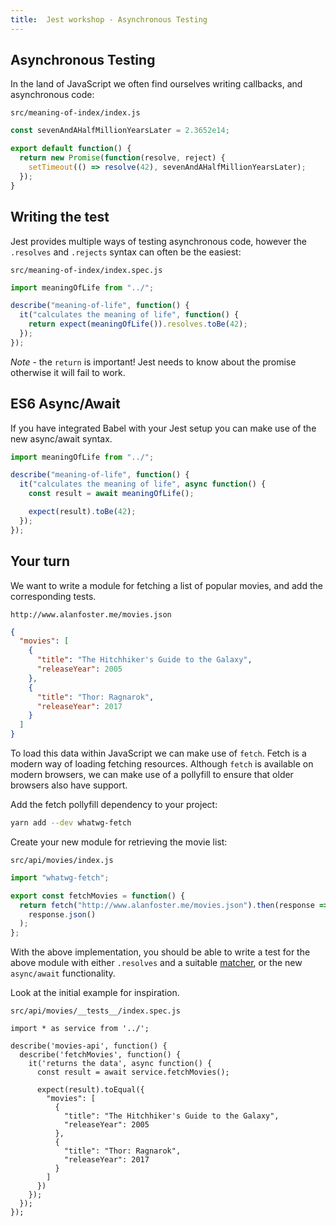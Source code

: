 ```yaml
---
title:  Jest workshop - Asynchronous Testing
---
```


## Asynchronous Testing

In the land of JavaScript we often find ourselves writing callbacks, and asynchronous
code:

`src/meaning-of-index/index.js`

```javascript
const sevenAndAHalfMillionYearsLater = 2.3652e14;

export default function() {
  return new Promise(function(resolve, reject) {
    setTimeout(() => resolve(42), sevenAndAHalfMillionYearsLater);
  });
}
```

## Writing the test

Jest provides multiple ways of testing asynchronous code, however the `.resolves` and `.rejects`
syntax can often be the easiest:

`src/meaning-of-index/index.spec.js`

```javascript
import meaningOfLife from "../";

describe("meaning-of-life", function() {
  it("calculates the meaning of life", function() {
    return expect(meaningOfLife()).resolves.toBe(42);
  });
});
```

_Note_ - the `return` is important! Jest needs to know about the promise otherwise
it will fail to work.

## ES6 Async/Await

If you have integrated Babel with your Jest setup you can make use of the new async/await syntax.

```javascript
import meaningOfLife from "../";

describe("meaning-of-life", function() {
  it("calculates the meaning of life", async function() {
    const result = await meaningOfLife();

    expect(result).toBe(42);
  });
});
```

## Your turn

We want to write a module for fetching a list of popular movies, and add the corresponding tests.

`http://www.alanfoster.me/movies.json`

```json
{
  "movies": [
    {
      "title": "The Hitchhiker's Guide to the Galaxy",
      "releaseYear": 2005
    },
    {
      "title": "Thor: Ragnarok",
      "releaseYear": 2017
    }
  ]
}
```

To load this data within JavaScript we can make use of `fetch`. Fetch is a modern way of loading fetching resources.
Although `fetch` is available on modern browsers, we can make use of a pollyfill to ensure that older
browsers also have support.

Add the fetch pollyfill dependency to your project:

```bash
yarn add --dev whatwg-fetch
```

Create your new module for retrieving the movie list:

`src/api/movies/index.js`

```javascript
import "whatwg-fetch";

export const fetchMovies = function() {
  return fetch("http://www.alanfoster.me/movies.json").then(response =>
    response.json()
  );
};
```

With the above implementation, you should be able to write a test for the above module with either `.resolves` and a
suitable [matcher](/workshops/jest/globals-and-matchers/#matchers), or the new `async/await` functionality.

Look at the initial example for inspiration.

`src/api/movies/__tests__/index.spec.js`

```spoilers javascript
import * as service from '../';

describe('movies-api', function() {
  describe('fetchMovies', function() {
    it('returns the data', async function() {
      const result = await service.fetchMovies();

      expect(result).toEqual({
        "movies": [
          {
            "title": "The Hitchhiker's Guide to the Galaxy",
            "releaseYear": 2005
          },
          {
            "title": "Thor: Ragnarok",
            "releaseYear": 2017
          }
        ]
      })
    });
  });
});
```
